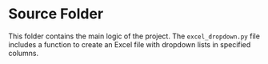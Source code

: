 # Source Folder

This folder contains the main logic of the project. 
The `excel_dropdown.py` file includes a function to create an Excel file with dropdown lists in specified columns.
